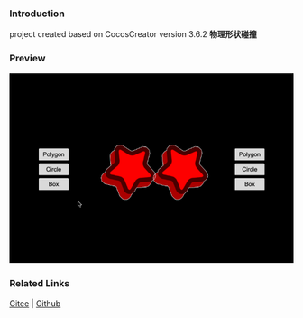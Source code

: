 ### Introduction

project created based on CocosCreator version 3.6.2 **物理形状碰撞** 

### Preview
![image](../../../gif/202211/2022112303.gif)

### Related Links
[Gitee](https://gitee.com/mirrors_cocos-creator/cocos-example-physics/tree/v3.x/2d/common/assets/cases) | [Github](https://github.com/cocos/cocos-example-physics/tree/v3.x/2d/common/assets/cases)